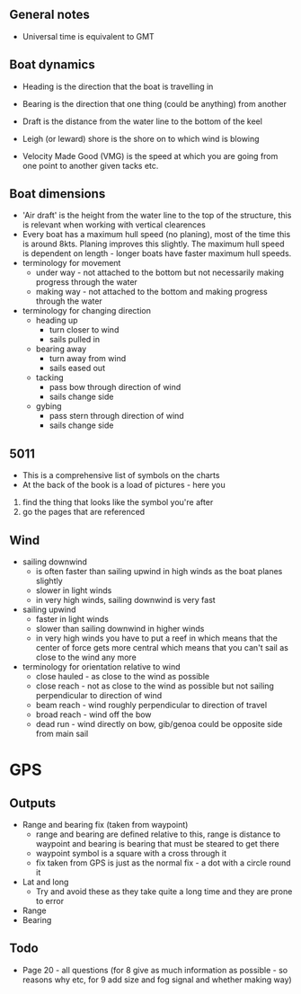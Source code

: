 ## General notes
* Universal time is equivalent to GMT

## Boat dynamics
* Heading is the direction that the boat is travelling in
* Bearing is the direction that one thing (could be anything) from another
* Draft is the distance from the water line to the bottom of the keel

* Leigh (or leward) shore is the shore on to which wind is blowing
* Velocity Made Good (VMG) is the speed at which you are going from one point to another given tacks etc.

## Boat dimensions
* 'Air draft' is the height from the water line to the top of the structure, this is relevant when working with vertical clearences
* Every boat has a maximum hull speed (no planing), most of the time this is around 8kts. Planing improves this slightly. The maximum hull speed is dependent on length - longer boats have faster maximum hull speeds.
* terminology for movement
  - under way - not attached to the bottom but not necessarily making progress through the water
  - making way - not attached to the bottom and making progress through the water
* terminology for changing direction
  - heading up
    - turn closer to wind
    - sails pulled in
  - bearing away
    - turn away from wind
    - sails eased out
  - tacking
    - pass bow through direction of wind
    - sails change side
  - gybing
    - pass stern through direction of wind
    - sails change side

## 5011
* This is a comprehensive list of symbols on the charts
* At the back of the book is a load of pictures - here you
 1. find the thing that looks like the symbol you're after
 2. go the pages that are referenced

## Wind
* sailing downwind
  - is often faster than sailing upwind in high winds as the boat planes slightly
  - slower in light winds
  - in very high winds, sailing downwind is very fast
* sailing upwind
  - faster in light winds
  - slower than sailing downwind in higher winds
  - in very high winds you have to put a reef in which means that the center of force gets more central which means that you can't sail as close to the wind any more
* terminology for orientation relative to wind
  - close hauled - as close to the wind as possible
  - close reach - not as close to the wind as possible but not sailing perpendicular to direction of wind
  - beam reach - wind roughly perpendicular to direction of travel
  - broad reach - wind off the bow
  - dead run - wind directly on bow, gib/genoa could be opposite side from main sail

# GPS
## Outputs
* Range and bearing fix (taken from waypoint)
  - range and bearing are defined relative to this, range is distance to waypoint and bearing is bearing that must be steared to get there
  - waypoint symbol is a square with a cross through it
  - fix taken from GPS is just as the normal fix - a dot with a circle round it
* Lat and long
  - Try and avoid these as they take quite a long time and they are prone to error
* Range
* Bearing

## Todo
* Page 20 - all questions (for 8 give as much information as possible - so reasons why etc, for 9 add size and fog signal and whether making way)
